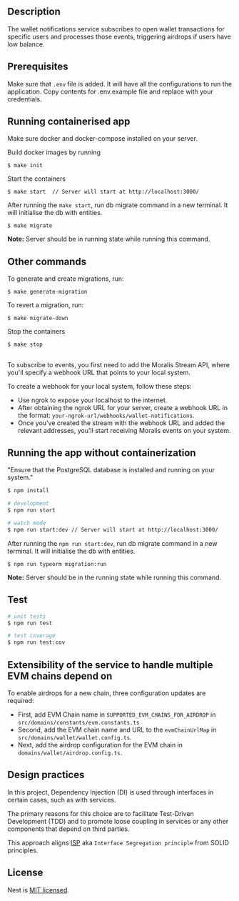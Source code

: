 ## Description

The wallet notifications service subscribes to open wallet transactions for specific users and processes those events, triggering airdrops if users have low balance.

## Prerequisites
Make sure that `.env` file is added. It will have all the configurations to run the application. Copy contents for .env.example file and replace with your credentials.

## Running containerised app
Make sure docker and docker-compose installed on your server. 

Build docker images by running
```shell
$ make init
```

Start the containers
```shell
$ make start  // Server will start at http://localhost:3000/
```
After running the `make start`, run db migrate command in a new terminal. It will initialise the db with entities. 
```shell
$ make migrate
```
**Note:** Server should be in running state while running this command.

## Other commands
To generate and create migrations, run:

```shell
$ make generate-migration
```

To revert a migration, run: 
```shell
$ make migrate-down
```

Stop the containers
```shell
$ make stop
```
##
To subscribe to events, you first need to add the Moralis Stream API, where you'll specify a webhook URL that points to your local system. 

To create a webhook for your local system, follow these steps:
- Use ngrok to expose your localhost to the internet.
- After obtaining the ngrok URL for your server, create a webhook URL in the format: `your-ngrok-url/webhooks/wallet-notifications`.
- Once you've created the stream with the webhook URL and added the relevant addresses, you'll start receiving Moralis events on your system.

## Running the app without containerization
"Ensure that the PostgreSQL database is installed and running on your system."

```bash
$ npm install
```

```bash
# development
$ npm run start

# watch mode
$ npm run start:dev // Server will start at http://localhost:3000/
```

After running the `npm run start:dev`, run db migrate command in a new terminal. It will initialise the db with entities. 
```shell
$ npm run typeorm migration:run
```
**Note:** Server should be in the running state while running this command.


## Test

```bash
# unit tests
$ npm run test

# test coverage
$ npm run test:cov
```

## Extensibility of the service to handle multiple EVM chains depend on 

To enable airdrops for a new chain, three configuration updates are required:
- First, add EVM Chain name in `SUPPORTED_EVM_CHAINS_FOR_AIRDROP` in `src/domains/constants/evm.constants.ts`
- Second, add the EVM chain name and URL to the `evmChainUrlMap` in `src/domains/wallet/wallet.config.ts`. 
- Next, add the airdrop configuration for the EVM chain in `domains/wallet/airdrop.config.ts`.


## Design practices

In this project, Dependency Injection (DI) is used through interfaces in certain cases, such as with services. 

The primary reasons for this choice are to facilitate Test-Driven Development (TDD) and to promote loose coupling in services or any other components that depend on third parties.

This approach aligns [ISP](https://en.wikipedia.org/wiki/Interface_segregation_principle) aka `Interface Segregation principle` from SOLID principles.

## License

Nest is [MIT licensed](LICENSE).
